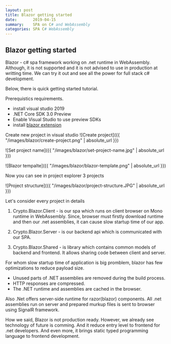 ```yaml
---
layout: post
title: Blazor getting started
date:       2019-04-15
summary:    SPA on C# and WebAssembly
categories: SPA C# WebAssembly
---
```


## Blazor getting started

Blazor - c# spa framework working on .net runtime in WebAssembly.  
Although, it is not supported and  it is not advised to use in production at writting time. 
We can try it out and see all the power for full stack c# development.  

Below, there is quick getting started tutorial.  

Prerequistics requirements.

- install visual studio 2019
- .NET Core SDK 3.0 Preview
- Enable Visual Studio to use preview SDKs
- install [blazor extension](https://marketplace.visualstudio.com/items?itemName=aspnet.blazor)

Create new project in visual studio
![Create project]({{ "/images/blazor/create-project.png" | absolute_url }})

![Set project name]({{ "/images/blazor/set-project-name.jpg" | absolute_url }})

![Blazor tempalte]({{ "/images/blazor/blazor-template.png" | absolute_url }})

Now you can see in project explorer 3 projects

![Project structure]({{ "/images/blazor/project-structure.JPG" | absolute_url }})

Let's consider every project in details

1. Crypto.Blazor.Client - is our spa which runs on client browser on Mono runtime in WebAssembly. Since, browser must firstly download runtime and then our .net assemblies, it can cause slow startup time of our app.

2. Crypto.Blazor.Server - is our backend api which is communicated with our SPA.

3. Crypto.Blazor.Shared - is library which contains common models of backend and frontend. It allows sharing code between client and server.


For whom slow startup time of application is big promblem, blazor has few optimizations to reduce payload size. 

* Unused parts of .NET assemblies are removed during the build process.
* HTTP responses are compressed.
* The .NET runtime and assemblies are cached in the browser.

Also .Net offers server-side runtime for razor(blazor) components. All .net assemblies run on server and prepared murkup files is sent to browser using SignalR framework.

How we said, Blazor is not production ready. However, we already see technology of future is comming. And it reduce entry level to frontend for .net developers. And even more, it brings static typed programming language to frontend development.